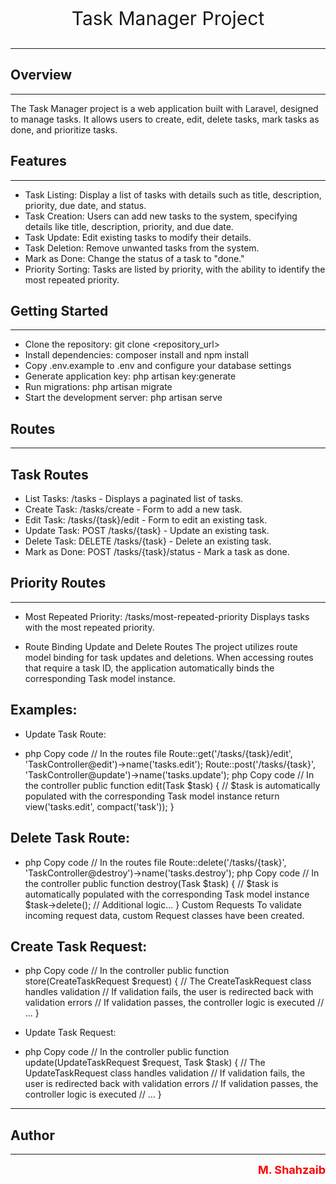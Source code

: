 <p align="center" style="color: red; font-size:30px">
  <a  target="_blank">
    <!-- Remove the Laravel logo and replace it with text -->
    Task Manager Project
  </a>
</p>

___

## Overview
---

The Task Manager project is a web application built with Laravel, designed to manage tasks. It allows users to create, edit, delete tasks, mark tasks as done, and prioritize tasks.


## Features
---

- Task Listing: Display a list of tasks with details such as title, description, priority, due date, and status.
- Task Creation: Users can add new tasks to the system, specifying details like title, description, priority, and due date.
- Task Update: Edit existing tasks to modify their details.
- Task Deletion: Remove unwanted tasks from the system.
- Mark as Done: Change the status of a task to "done."
- Priority Sorting: Tasks are listed by priority, with the ability to identify the most repeated priority.


## Getting Started
---
- Clone the repository: git clone <repository_url>
- Install dependencies: composer install and npm install
- Copy .env.example to .env and configure your database settings
- Generate application key: php artisan key:generate
- Run migrations: php artisan migrate
- Start the development server: php artisan serve


## Routes
---
## Task Routes

- List Tasks: /tasks - Displays a paginated list of tasks.
- Create Task: /tasks/create - Form to add a new task.
- Edit Task: /tasks/{task}/edit - Form to edit an existing task.
- Update Task: POST /tasks/{task} - Update an existing task.
- Delete Task: DELETE /tasks/{task} - Delete an existing task.
- Mark as Done: POST /tasks/{task}/status - Mark a task as done.

## Priority Routes
---

- Most Repeated Priority: /tasks/most-repeated-priority Displays tasks with the most repeated priority.

- Route Binding
Update and Delete Routes
The project utilizes route model binding for task updates and deletions. When accessing routes that require a task ID, the application automatically binds the corresponding Task model instance.

## Examples:
- Update Task Route:

- php
Copy code
// In the routes file
Route::get('/tasks/{task}/edit', 'TaskController@edit')->name('tasks.edit');
Route::post('/tasks/{task}', 'TaskController@update')->name('tasks.update');
php
Copy code
// In the controller
public function edit(Task $task)
{
    // $task is automatically populated with the corresponding Task model instance
    return view('tasks.edit', compact('task'));
}
## Delete Task Route:

- php
Copy code
// In the routes file
Route::delete('/tasks/{task}', 'TaskController@destroy')->name('tasks.destroy');
php
Copy code
// In the controller
public function destroy(Task $task)
{
    // $task is automatically populated with the corresponding Task model instance
    $task->delete();
    // Additional logic...
}
Custom Requests
To validate incoming request data, custom Request classes have been created.

## Create Task Request:

- php
Copy code
// In the controller
public function store(CreateTaskRequest $request)
{
    // The CreateTaskRequest class handles validation
    // If validation fails, the user is redirected back with validation errors
    // If validation passes, the controller logic is executed
    // ...
}
- Update Task Request:

- php
Copy code
// In the controller
public function update(UpdateTaskRequest $request, Task $task)
{
    // The UpdateTaskRequest class handles validation
    // If validation fails, the user is redirected back with validation errors
    // If validation passes, the controller logic is executed
    // ...
}
---

## Author

---

<p align="right">
  <span style="color: red; font-size: 18px; font-weight: bold;">M. Shahzaib</span>
</p>

